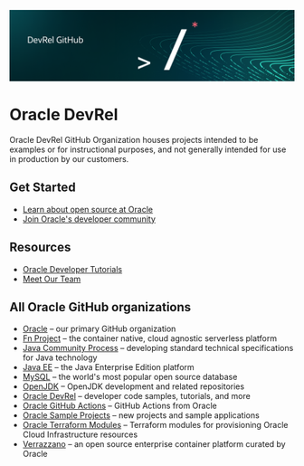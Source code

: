 ![Oracle DevRel](devrel-github.png)

# Oracle DevRel

Oracle DevRel GitHub Organization houses projects intended to be examples or for instructional purposes, and not generally intended for use in production by our customers.

## Get Started

- [Learn about open source at Oracle](https://developer.oracle.com/open-source/)
- [Join Oracle's developer community](https://bit.ly/odevrel_slack)

## Resources

<!-- if you have additional organization-wide resources, add them here -->

* [Oracle Developer Tutorials](https://developer.oracle.com/tutorials/)
* [Meet Our Team](https://developer.oracle.com/team/)

## All Oracle GitHub organizations

* [Oracle](https://github.com/oracle) – our primary GitHub organization
* [Fn Project](https://github.com/fnproject) – the container native, cloud agnostic serverless platform
* [Java Community Process](https://github.com/jcp-org) – developing standard technical specifications for Java technology
* [Java EE](https://github.com/javaee) – the Java Enterprise Edition platform
* [MySQL](https://github.com/mysql) –  the world's most popular open source database
* [OpenJDK](https://github.com/openjdk/) – OpenJDK development and related repositories
* [Oracle DevRel](https://github.com/oracle-devrel) – developer code samples, tutorials, and more
* [Oracle GitHub Actions](https://github.com/oracle-actions) – GitHub Actions from Oracle
* [Oracle Sample Projects](https://github.com/oracle-samples) – new projects and sample applications 
* [Oracle Terraform Modules](https://github.com/oracle-terraform-modules) – Terraform modules for provisioning Oracle Cloud Infrastructure resources
* [Verrazzano](https://github.com/verrazzano) – an open source enterprise container platform curated by Oracle
